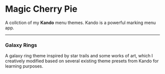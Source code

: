 # Magic Cherry Pie
A collction of my **Kando** menu themes.
Kando is a powerful marking menu app.

---

### Galaxy Rings
A galaxy ring theme inspired by star trails and some works of art, which I creatively modified based on several existing theme presets from Kando for learning purposes.

